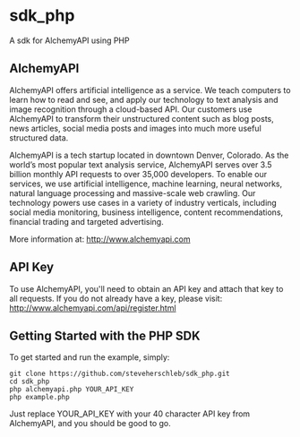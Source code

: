 # sdk_php #

A sdk for AlchemyAPI using PHP


## AlchemyAPI ##

AlchemyAPI offers artificial intelligence as a service. We teach computers to learn how to read and see, and apply our technology to text analysis and image recognition through a cloud-based API. Our customers use AlchemyAPI to transform their unstructured content such as blog posts, news articles, social media posts and images into much more useful structured data. 

AlchemyAPI is a tech startup located in downtown Denver, Colorado. As the world’s most popular text analysis service, AlchemyAPI serves over 3.5 billion monthly API requests to over 35,000 developers. To enable our services, we use artificial intelligence, machine learning, neural networks, natural language processing and massive-scale web crawling. Our technology powers use cases in a variety of industry verticals, including social media monitoring, business intelligence, content recommendations, financial trading and targeted advertising.

More information at: http://www.alchemyapi.com



## API Key ##

To use AlchemyAPI, you'll need to obtain an API key and attach that key to all requests. If you do not already have a key, please visit: http://www.alchemyapi.com/api/register.html



## Getting Started with the PHP SDK ##

To get started and run the example, simply:

	git clone https://github.com/steveherschleb/sdk_php.git
	cd sdk_php
	php alchemyapi.php YOUR_API_KEY
	php example.php


Just replace YOUR_API_KEY with your 40 character API key from AlchemyAPI, and you should be good to go.

	
	

